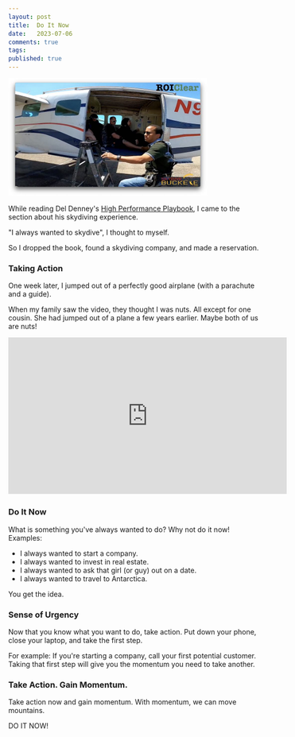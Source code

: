 ```yaml
---
layout: post
title:  Do It Now
date:   2023-07-06
comments: true
tags: 
published: true
---
```


<img src="/images/skydive_do_it_now_RayHightower.jpg" width="400" padding="10" alt="Skydiving: Do It Now" title="Skydiving: Do It Now" />

While reading Del Denney's [High Performance Playbook](/blog/2022/06/30/high-performance-playbook/), I came to the section about his skydiving experience.

"I always wanted to skydive", I thought to myself.

So I dropped the book, found a skydiving company, and made a reservation.

<!--more-->

### Taking Action

One week later, I jumped out of a perfectly good airplane (with a parachute and a guide).

When my family saw the video, they thought I was nuts. All except for one cousin. She had jumped out of a plane a few years earlier. Maybe both of us are nuts!

<iframe width="560" height="315" src="https://www.youtube.com/embed/OPJb8DpNmsc" title="YouTube video player" frameborder="0" allow="accelerometer; autoplay; clipboard-write; encrypted-media; gyroscope; picture-in-picture; web-share" allowfullscreen></iframe>

### Do It Now

What is something you've always wanted to do? Why not do it now! Examples:
* I always wanted to start a company.
* I always wanted to invest in real estate.
* I always wanted to ask that girl (or guy) out on a date.
* I always wanted to travel to Antarctica.

You get the idea.

### Sense of Urgency

Now that you know what you want to do, take action. Put down your phone, close your laptop, and take the first step.

For example: If you're starting a company, call your first potential customer. Taking that first step will give you the momentum you need to take another.

### Take Action. Gain Momentum.

Take action now and gain momentum. With momentum, we can move mountains.

DO IT NOW!
 
